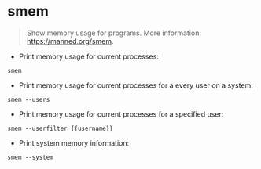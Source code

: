 # smem

> Show memory usage for programs.
> More information: <https://manned.org/smem>.

- Print memory usage for current processes:

`smem`

- Print memory usage for current processes for a every user on a system:

`smem --users`

- Print memory usage for current processes for a specified user:

`smem --userfilter {{username}}`

- Print system memory information:

`smem --system`

